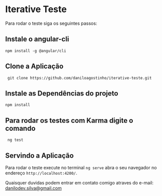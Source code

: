 # Iterative Teste

Para rodar o teste siga os seguintes passos:

## Instale o angular-cli

`npm install -g @angular/cli`

## Clone a Aplicação

` git clone https://github.com/daniloagostinho/iterative-teste.git`

## Instale as Dependências do projeto

`npm install`

## Para rodar os testes com Karma digite o comando

` ng test`

## Servindo a Aplicação

Para rodar o teste execute no terminal `ng serve` abra o seu navegador no endereço `http://localhost:4200/`.

Quaisquer duvidas podem entrar em contato comigo atraves do e-mail: danilodev.silva@gmail.com
